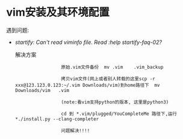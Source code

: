 # vim安装及其环境配置

遇到问题:

* *startify: Can't read viminfo file. Read :help startify-faq-02?*

   解决方案
   
                       原始.vim文件备份  mv .vim    .vim_backup
                       
                       拷贝vim文件(网上或者别人转载的这里scp -r xxx@123.123.0.123:~/.vim Downloads/vim)到home路径下  mv Downloads/vim   .vim
                       
                       (note:看vim支持python的版本, 这里是python3)
                       
                       cd 到 *.vim/plugged/YouCompleteMe 路径下,运行*./install.py --clang-completer
                       
                       问题解决!!!!
